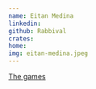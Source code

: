 ```yaml
---
name: Eitan Medina
linkedin:
github: Rabbival
crates:
home:
img: eitan-medina.jpeg
---
```



[The games](https://rabbival.itch.io/)
